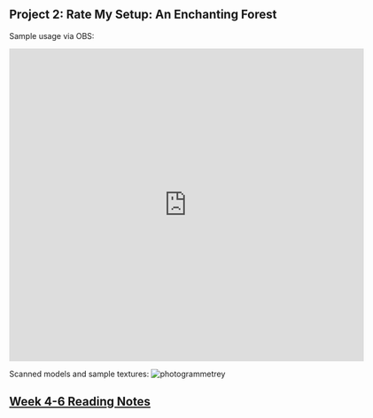 ## Project 2: Rate My Setup: An Enchanting Forest
Sample usage via OBS:
<iframe src="https://player.vimeo.com/video/540744970" width="640" height="564" frameborder="0" allow="autoplay; fullscreen" allowfullscreen></iframe>

Scanned models and sample textures: 
![photogrammetrey](https://user-images.githubusercontent.com/59493899/115913877-c532d700-a4a3-11eb-909f-4e7b11f237a2.png)

## [Week 4-6 Reading Notes](https://nanyij-world.github.io/accd-ctsp21/Week%201-3%20Reading%20Notes)
